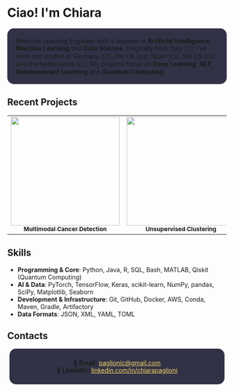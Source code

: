 # Ciao! I'm Chiara
<div style="background-color: rgba(50, 50, 70, 1); padding: 20px; border-radius: 15px;">
  <br\>
  Machine Learning Engineer with a degrees in <strong>Artificial Intelligence</strong>, <strong>Machine Learning</strong> and <strong>Data Science</strong>. Originally from Italy 🇮🇹 I’ve lived and studies in Germany 🇩🇪, the UK 🇬🇧, Spain 🇪🇸, the US 🇺🇸 and the Netherlands 🇳🇱.
  My projects focus on <strong>Deep Learning</strong>, <strong>NLP</strong>, <strong>Reinforcement Learning</strong> and <strong>Quantum Computing</strong>. 
  </ul>
</div>

## Recent Projects

<table align="center">
  <tr>
    <td align="center">
      <a href="https://github.com/chiarapaglioni/PasqalAIQuantumChallenge">
        <img src="https://github-readme-stats.vercel.app/api/pin/?username=chiarapaglioni&repo=PasqalAIQuantumChallenge&theme=react&bg_color=1F222E&title_color=F85D7F&hide_border=true&icon_color=F8D866" width="250"/>
        <br />
        <sub><b>Multimodal Cancer Detection</b></sub>
      </a>
    </td>
    <td align="center">
      <a href="https://github.com/chiarapaglioni/UserStates-Clustering">
        <img src="https://github-readme-stats.vercel.app/api/pin/?username=chiarapaglioni&repo=UserStates-Clustering&theme=react&bg_color=1F222E&title_color=F85D7F&hide_border=true&icon_color=F8D866" width="250"/>
        <br />
        <sub><b>Unsupervised Clustering</b></sub>
      </a>
    </td>
    <td align="center">
      <a href="https://github.com/chiarapaglioni/MultiAgentSurveillance">
        <img src="https://github-readme-stats.vercel.app/api/pin/?username=chiarapaglioni&repo=MultiAgentSurveillance&theme=react&bg_color=1F222E&title_color=F85D7F&hide_border=true&icon_color=F8D866" width="250"/>
        <br />
        <sub><b>Multi-Agent Reinforcement Learning</b></sub>
      </a>
    </td>
  </tr>
</table>

## Skills

- **Programming & Core**: Python, Java, R, SQL, Bash, MATLAB, Qiskit (Quantum Computing)
- **AI & Data**: PyTorch, TensorFlow, Keras, scikit-learn, NumPy, pandas, SciPy, Matplotlib, Seaborn
- **Development & Infrastructure**: Git, GitHub, Docker, AWS, Conda, Maven, Gradle, Artifactory
- **Data Formats**: JSON, XML, YAML, TOML

<!-- ## ⚙️ GitHub Analytics
<p align="center">
  <a href="https://github.com/AVS1508">
    <img height="150em" src="https://github-readme-stats.vercel.app/api?username=null3000&show_icons=true&locale=en&count_private=true&hide_rank=true&custom_title=My%20GitHub%20Stats&disable_animations=false&theme=algolia"/>
    <img height="150em" src="https://github-readme-stats.vercel.app/api/top-langs/?username=chiarapaglioni&langs_count=8&theme=algolia"/>
  </a>
</p> -->

## Contacts
<div style="background-color: rgba(50, 50, 70, 1); padding: 10px; border-radius: 15px; margin: 5px; text-align: center;">
  <p>
    📧 <strong>Email:</strong> <a href="mailto:paglionic@gmail.com" style="color:#f8d866;">paglionic@gmail.com</a><br>
    💼 <strong>LinkedIn:</strong> <a href="https://www.linkedin.com/in/chiarapaglioni" style="color:#f8d866;">linkedin.com/in/chiarapaglioni</a>
  </p>
</div>
